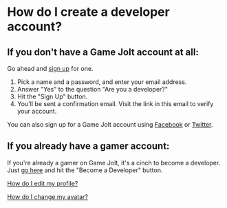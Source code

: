 # How do I create a developer account?

##  If you don't have a Game Jolt account at all:

Go ahead and [sign up](http://gamejolt.com/auth/sign_up/) for one.

1. Pick a name and a password, and enter your email address. 
2. Answer "Yes" to the question "Are you a developer?" 
3. Hit the "Sign Up" button. 
4. You'll be sent a confirmation email. Visit the link in this email to verify your account. 

You can also sign up for a Game Jolt account using [Facebook](http://gamejolt.com/auth/social-login/facebook/) or [Twitter](http://gamejolt.com/auth/social-login/twitter/).

## If you already have a gamer account:

If you're already a gamer on Game Jolt, it's a cinch to become a developer. Just [go here](http://gamejolt.com/dashboard/become-developer/) and hit the "Become a Developer" button.

[How do I edit my profile?](/edit-profile/index.md)

[How do I change my avatar?](/avatar/index.md)
